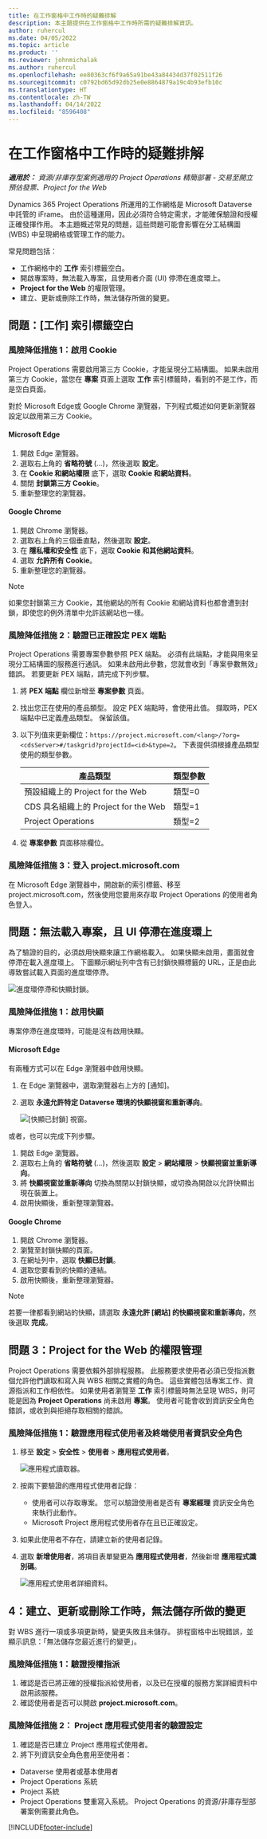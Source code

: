 ```yaml
---
title: 在工作窗格中工作時的疑難排解
description: 本主題提供在工作窗格中工作時所需的疑難排解資訊。
author: ruhercul
ms.date: 04/05/2022
ms.topic: article
ms.product: ''
ms.reviewer: johnmichalak
ms.author: ruhercul
ms.openlocfilehash: ee80363cf6f9a65a91be43a84434d37f02511f26
ms.sourcegitcommit: c0792bd65d92db25e0e8864879a19c4b93efb10c
ms.translationtype: HT
ms.contentlocale: zh-TW
ms.lasthandoff: 04/14/2022
ms.locfileid: "8596408"
---
```

# <a name="troubleshoot-working-in-the-task-grid"></a>在工作窗格中工作時的疑難排解 


_**適用於：** 資源/非庫存型案例適用的 Project Operations 精簡部署 - 交易至開立預估發票、Project for the Web_

Dynamics 365 Project Operations 所運用的工作網格是 Microsoft Dataverse 中託管的 iFrame。 由於這種運用，因此必須符合特定需求，才能確保驗證和授權正確發揮作用。 本主題概述常見的問題，這些問題可能會影響在分工結構圖 (WBS) 中呈現網格或管理工作的能力。

常見問題包括：

- 工作網格中的 **工作** 索引標籤空白。
- 開啟專案時，無法載入專案，且使用者介面 (UI) 停滯在進度環上。
- **Project for the Web** 的權限管理。
- 建立、更新或刪除工作時，無法儲存所做的變更。

## <a name="issue-the-task-tab-is-empty"></a>問題：[工作] 索引標籤空白

### <a name="mitigation-1-enable-cookies"></a>風險降低措施 1：啟用 Cookie

Project Operations 需要啟用第三方 Cookie，才能呈現分工結構圖。 如果未啟用第三方 Cookie，當您在 **專案** 頁面上選取 **工作** 索引標籤時，看到的不是工作，而是空白頁面。

對於 Microsoft Edge或 Google Chrome 瀏覽器，下列程式概述如何更新瀏覽器設定以啟用第三方 Cookie。

#### <a name="microsoft-edge"></a>Microsoft Edge

1. 開啟 Edge 瀏覽器。
2. 選取右上角的 **省略符號** (...)，然後選取 **設定**。
3. 在 **Cookie 和網站權限** 底下，選取 **Cookie 和網站資料**。
4. 關閉 **封鎖第三方 Cookie**。
5. 重新整理您的瀏覽器。 

#### <a name="google-chrome"></a>Google Chrome

1. 開啟 Chrome 瀏覽器。
2. 選取右上角的三個垂直點，然後選取 **設定**。
3. 在 **隱私權和安全性** 底下，選取 **Cookie 和其他網站資料**。
4. 選取 **允許所有 Cookie**。
5. 重新整理您的瀏覽器。 

> [!NOTE]
> 如果您封鎖第三方 Cookie，其他網站的所有 Cookie 和網站資料也都會遭到封鎖，即使您的例外清單中允許該網站也一樣。

### <a name="mitigation-2-validate-the-pex-endpoint-has-been-correctly-configured"></a>風險降低措施 2：驗證已正確設定 PEX 端點

Project Operations 需要專案參數參照 PEX 端點。 必須有此端點，才能與用來呈現分工結構圖的服務進行通訊。 如果未啟用此參數，您就會收到「專案參數無效」錯誤。 若要更新 PEX 端點，請完成下列步驟。

1. 將 **PEX 端點** 欄位新增至 **專案參數** 頁面。
2. 找出您正在使用的產品類型。 設定 PEX 端點時，會使用此值。 擷取時，PEX 端點中已定義產品類型。 保留該值。
3. 以下列值來更新欄位：`https://project.microsoft.com/<lang>/?org=<cdsServer>#/taskgrid?projectId=<id>&type=2`。 下表提供須根據產品類型使用的類型參數。

      | **產品類型**                     | **類型參數** |
      |--------------------------------------|--------------------|
      | 預設組織上的 Project for the Web   | 類型=0             |
      |  CDS 具名組織上的 Project for the Web | 類型=1             |
      | Project Operations                   | 類型=2             |

4. 從 **專案參數** 頁面移除欄位。

### <a name="mitigation-3-sign-in-to-projectmicrosoftcom"></a>風險降低措施 3：登入 project.microsoft.com
在 Microsoft Edge 瀏覽器中，開啟新的索引標籤、移至 project.microsoft.com，然後使用您要用來存取 Project Operations 的使用者角色登入。

## <a name="issue-the-project-doesnt-load-and-the-ui-is-stuck-on-the-spinner"></a>問題：無法載入專案，且 UI 停滯在進度環上

為了驗證的目的，必須啟用快顯來讓工作網格載入。 如果快顯未啟用，畫面就會停滯在載入進度環上。 下圖顯示網址列中含有已封鎖快顯標籤的 URL，正是由此導致嘗試載入頁面的進度環停滯。 

   ![進度環停滯和快顯封鎖。](media/popupsblocked.png)

### <a name="mitigation-1-enable-pop-ups"></a>風險降低措施 1：啟用快顯

專案停滯在進度環時，可能是沒有啟用快顯。

#### <a name="microsoft-edge"></a>Microsoft Edge

有兩種方式可以在 Edge 瀏覽器中啟用快顯。

1. 在 Edge 瀏覽器中，選取瀏覽器右上方的 [通知]。
2. 選取 **永遠允許特定 Dataverse 環境的快顯視窗和重新導向**。
 
     ![[快顯已封鎖] 視窗。](media/enablepopups.png)

或者，也可以完成下列步驟。

1. 開啟 Edge 瀏覽器。
2. 選取右上角的 **省略符號** (...)，然後選取 **設定** > **網站權限** > **快顯視窗並重新導向**。
3. 將 **快顯視窗並重新導向** 切換為關閉以封鎖快顯，或切換為開啟以允許快顯出現在裝置上。
4. 啟用快顯後，重新整理瀏覽器。 

#### <a name="google-chrome"></a>Google Chrome
1. 開啟 Chrome 瀏覽器。
2. 瀏覽至封鎖快顯的頁面。
3. 在網址列中，選取 **快顯已封鎖**。
4. 選取您要看到的快顯的連結。
5. 啟用快顯後，重新整理瀏覽器。 

> [!NOTE]
> 若要一律都看到網站的快顯，請選取 **永遠允許 [網站] 的快顯視窗和重新導向**，然後選取 **完成**。

## <a name="issue-3-administration-of-privileges-for-project-for-the-web"></a>問題 3：Project for the Web 的權限管理

Project Operations 需要依賴外部排程服務。 此服務要求使用者必須已受指派數個允許他們讀取和寫入與 WBS 相關之實體的角色。 這些實體包括專案工作、資源指派和工作相依性。 如果使用者瀏覽至 **工作** 索引標籤時無法呈現 WBS，則可能是因為 **Project Operations** 尚未啟用 **專案**。 使用者可能會收到資訊安全角色錯誤，或收到與拒絕存取相關的錯誤。

### <a name="mitigation-1-validate-the-application-user-and-end-user-security-roles"></a>風險降低措施 1：驗證應用程式使用者及終端使用者資訊安全角色

1. 移至 **設定** > **安全性** > **使用者** > **應用程式使用者**。  

   ![應用程式讀取器。](media/applicationuser.jpg)
   
2. 按兩下要驗證的應用程式使用者記錄：

     - 使用者可以存取專案。 您可以驗證使用者是否有 **專案經理** 資訊安全角色來執行此動作。
     - Microsoft Project 應用程式使用者存在且已正確設定。
 
3. 如果此使用者不存在，請建立新的使用者記錄。 
4. 選取 **新增使用者**，將項目表單變更為 **應用程式使用者**，然後新增 **應用程式識別碼**。

   ![應用程式使用者詳細資料。](media/applicationuserdetails.jpg)


## <a name="issue-4-changes-arent-saved-when-you-create-update-or-delete-a-task"></a> 4：建立、更新或刪除工作時，無法儲存所做的變更

對 WBS 進行一項或多項更新時，變更失敗且未儲存。 排程窗格中出現錯誤，並顯示訊息：「無法儲存您最近進行的變更」。

### <a name="mitigation-1-validate-the-license-assignment"></a>風險降低措施 1：驗證授權指派

1. 確認是否已將正確的授權指派給使用者，以及已在授權的服務方案詳細資料中啟用該服務。  
2. 確認使用者是否可以開啟 **project.microsoft.com**。
    
### <a name="mitigation-2-validation-configuration-of-the-project-application-user"></a>風險降低措施 2： Project 應用程式使用者的驗證設定
1. 確認是否已建立 Project 應用程式使用者。
2. 將下列資訊安全角色套用至使用者：
  
  - Dataverse 使用者或基本使用者
  - Project Operations 系統
  - Project 系統
  - Project Operations 雙重寫入系統。 Project Operations 的資源/非庫存型部署案例需要此角色。


[!INCLUDE[footer-include](../includes/footer-banner.md)]
